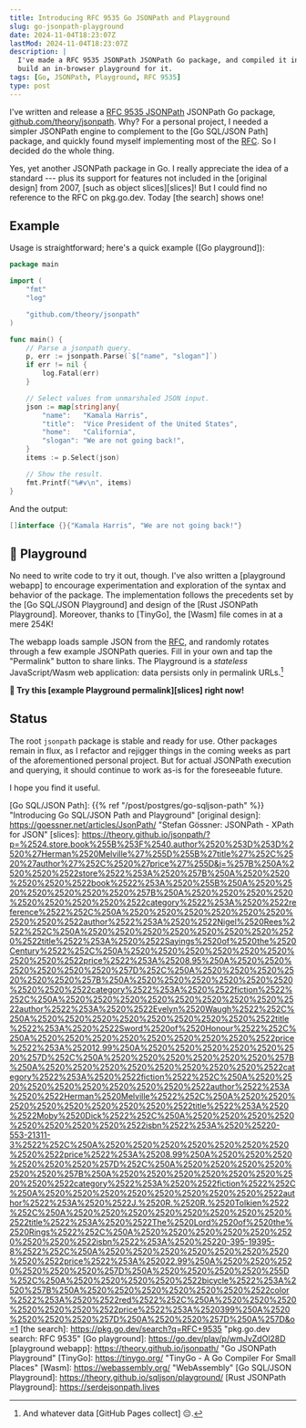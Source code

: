 ```yaml
---
title: Introducing RFC 9535 Go JSONPath and Playground
slug: go-jsonpath-playground
date: 2024-11-04T18:23:07Z
lastMod: 2024-11-04T18:23:07Z
description: |
  I've made a RFC 9535 JSONPath JSONPath Go package, and compiled it into Wasm to
  build an in-browser playground for it.
tags: [Go, JSONPath, Playground, RFC 9535]
type: post
---
```


I've written and release a [RFC 9535 JSONPath][RFC] JSONPath Go package,
[github.com/theory/jsonpath]. Why? For a personal project, I needed a simpler
JSONPath engine to complement to the [Go SQL/JSON Path] package, and quickly
found myself implementing most of the [RFC]. So I decided do the whole thing.

Yes, yet another JSONPath package in Go. I really appreciate the idea of a
standard --- plus its support for features not included in the [original
design] from 2007, [such as object slices][slices]! But I could find no
reference to the RFC on pkg.go.dev. Today [the search] shows one!

Example
-------

Usage is straightforward; here's a quick example ([Go playground]):

``` go
package main

import (
	"fmt"
	"log"

	"github.com/theory/jsonpath"
)

func main() {
	// Parse a jsonpath query.
	p, err := jsonpath.Parse(`$["name", "slogan"]`)
	if err != nil {
		log.Fatal(err)
	}

	// Select values from unmarshaled JSON input.
	json := map[string]any{
		"name":   "Kamala Harris",
		"title":  "Vice President of the United States",
		"home":   "California",
		"slogan": "We are not going back!",
	}
	items := p.Select(json)

	// Show the result.
	fmt.Printf("%#v\n", items)
}
```

And the output:

```go
[]interface {}{"Kamala Harris", "We are not going back!"}
```

🛝 Playground
-------------

No need to write code to try it out, though. I've also written a [playground
webapp] to encourage experimentation and exploration of the syntax and
behavior of the package. The implementation follows the precedents set by the
[Go SQL/JSON Playground] and design of the [Rust JSONPath Playground].
Moreover, thanks to [TinyGo], the [Wasm] file comes in at a mere 254K!

The webapp loads sample JSON from the [RFC], and randomly rotates through a
few example JSONPath queries. Fill in your own and tap the "Permalink" button
to share links. The Playground is a *stateless* JavaScript/Wasm web
application: data persists only in permalink URLs.[^github]

**🛝 Try this [example Playground permalink][slices] right now!**

Status
------

The root `jsonpath` package is stable and ready for use. Other packages remain
in flux, as I refactor and rejigger things in the coming weeks as part of the
aforementioned personal project. But for actual JSONPath execution and
querying, it should continue to work as-is for the foreseeable future.

I hope you find it useful.

  [^github]: And whatever data [GitHub Pages collect] 😔.

  [RFC]: https://www.rfc-editor.org/rfc/rfc9535.html
    "RFC 9535 JSONPath: Query Expressions for JSON"
  [github.com/theory/jsonpath]: https://pkg.go.dev/github.com/theory/jsonpath
  [Go SQL/JSON Path]: {{% ref "/post/postgres/go-sqljson-path" %}}
    "Introducing Go SQL/JSON Path and Playground"
  [original design]: https://goessner.net/articles/JsonPath/
    "Stefan Gössner: JSONPath - XPath for JSON"
  [slices]: https://theory.github.io/jsonpath/?p=%2524.store.book%255B%253F%2540.author%2520%253D%253D%2520%27Herman%2520Melville%27%255D%255B%27title%27%252C%2520%27author%27%252C%2520%27price%27%255D&j=%257B%250A%2520%2520%2522store%2522%253A%2520%257B%250A%2520%2520%2520%2520%2522book%2522%253A%2520%255B%250A%2520%2520%2520%2520%2520%2520%257B%250A%2520%2520%2520%2520%2520%2520%2520%2520%2522category%2522%253A%2520%2522reference%2522%252C%250A%2520%2520%2520%2520%2520%2520%2520%2520%2522author%2522%253A%2520%2522Nigel%2520Rees%2522%252C%250A%2520%2520%2520%2520%2520%2520%2520%2520%2522title%2522%253A%2520%2522Sayings%2520of%2520the%2520Century%2522%252C%250A%2520%2520%2520%2520%2520%2520%2520%2520%2522price%2522%253A%25208.95%250A%2520%2520%2520%2520%2520%2520%257D%252C%250A%2520%2520%2520%2520%2520%2520%257B%250A%2520%2520%2520%2520%2520%2520%2520%2520%2522category%2522%253A%2520%2522fiction%2522%252C%250A%2520%2520%2520%2520%2520%2520%2520%2520%2522author%2522%253A%2520%2522Evelyn%2520Waugh%2522%252C%250A%2520%2520%2520%2520%2520%2520%2520%2520%2522title%2522%253A%2520%2522Sword%2520of%2520Honour%2522%252C%250A%2520%2520%2520%2520%2520%2520%2520%2520%2522price%2522%253A%252012.99%250A%2520%2520%2520%2520%2520%2520%257D%252C%250A%2520%2520%2520%2520%2520%2520%257B%250A%2520%2520%2520%2520%2520%2520%2520%2520%2522category%2522%253A%2520%2522fiction%2522%252C%250A%2520%2520%2520%2520%2520%2520%2520%2520%2522author%2522%253A%2520%2522Herman%2520Melville%2522%252C%250A%2520%2520%2520%2520%2520%2520%2520%2520%2522title%2522%253A%2520%2522Moby%2520Dick%2522%252C%250A%2520%2520%2520%2520%2520%2520%2520%2520%2522isbn%2522%253A%2520%25220-553-21311-3%2522%252C%250A%2520%2520%2520%2520%2520%2520%2520%2520%2522price%2522%253A%25208.99%250A%2520%2520%2520%2520%2520%2520%257D%252C%250A%2520%2520%2520%2520%2520%2520%257B%250A%2520%2520%2520%2520%2520%2520%2520%2520%2522category%2522%253A%2520%2522fiction%2522%252C%250A%2520%2520%2520%2520%2520%2520%2520%2520%2522author%2522%253A%2520%2522J.%2520R.%2520R.%2520Tolkien%2522%252C%250A%2520%2520%2520%2520%2520%2520%2520%2520%2522title%2522%253A%2520%2522The%2520Lord%2520of%2520the%2520Rings%2522%252C%250A%2520%2520%2520%2520%2520%2520%2520%2520%2522isbn%2522%253A%2520%25220-395-19395-8%2522%252C%250A%2520%2520%2520%2520%2520%2520%2520%2520%2522price%2522%253A%252022.99%250A%2520%2520%2520%2520%2520%2520%257D%250A%2520%2520%2520%2520%255D%252C%250A%2520%2520%2520%2520%2522bicycle%2522%253A%2520%257B%250A%2520%2520%2520%2520%2520%2520%2522color%2522%253A%2520%2522red%2522%252C%250A%2520%2520%2520%2520%2520%2520%2522price%2522%253A%2520399%250A%2520%2520%2520%2520%257D%250A%2520%2520%257D%250A%257D&o=1
  [the search]: https://pkg.go.dev/search?q=RFC+9535 "pkg.go.dev search: RFC 9535"
  [Go playground]: https://go.dev/play/p/wmJvZdOl28D
  [playground webapp]: https://theory.github.io/jsonpath/ "Go JSONPath Playground"
  [TinyGo]: https://tinygo.org/ "TinyGo - A Go Compiler For Small Places"
  [Wasm]: https://webassembly.org/ "WebAssembly"
  [Go SQL/JSON Playground]: https://theory.github.io/sqljson/playground/
  [Rust JSONPath Playground]: https://serdejsonpath.lives
